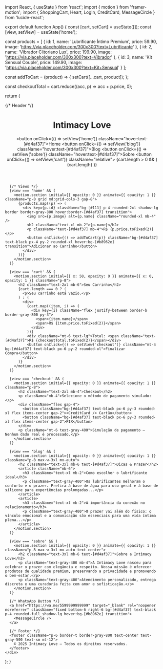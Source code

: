import React, { useState } from 'react';
import { motion } from 'framer-motion';
import { ShoppingCart, Heart, LogIn, CreditCard, MessageCircle } from 'lucide-react';

export default function App() {
  const [cart, setCart] = useState([]);
  const [view, setView] = useState('home');

  const products = [
    { id: 1, name: 'Lubrificante Íntimo Premium', price: 59.90, image: 'https://via.placeholder.com/300x300?text=Lubrificante' },
    { id: 2, name: 'Vibrador Clitoriano Lux', price: 199.90, image: 'https://via.placeholder.com/300x300?text=Vibrador' },
    { id: 3, name: 'Kit Sensual Couple', price: 149.90, image: 'https://via.placeholder.com/300x300?text=Kit+Sensual' }
  ];

  const addToCart = (product) => {
    setCart([...cart, product]);
  };

  const checkoutTotal = cart.reduce((acc, p) => acc + p.price, 0);

  return (
    <div className="min-h-screen bg-black text-white font-sans">
      {/* Header */}
      <header className="flex justify-between items-center p-6 border-b border-gray-800">
        <h1 className="text-3xl font-serif text-[#d4af37]">Intimacy Love</h1>
        <div className="flex items-center gap-6">
          <button onClick={() => setView('home')} className="hover:text-[#d4af37]">Home</button>
          <button onClick={() => setView('blog')} className="hover:text-[#d4af37]">Blog</button>
          <button onClick={() => setView('sobre')} className="hover:text-[#d4af37]">Sobre</button>
          <button onClick={() => setView('cart')} className="relative">
            <ShoppingCart />
            {cart.length > 0 && (
              <span className="absolute -top-2 -right-2 bg-[#d4af37] text-black rounded-full text-xs px-1">{cart.length}</span>
            )}
          </button>
        </div>
      </header>

      {/* Views */}
      {view === 'home' && (
        <motion.section initial={{ opacity: 0 }} animate={{ opacity: 1 }} className="p-8 grid md:grid-cols-3 gap-8">
          {products.map((p) => (
            <div key={p.id} className="bg-[#111] p-4 rounded-2xl shadow-lg border border-gray-800 hover:border-[#d4af37] transition">
              <img src={p.image} alt={p.name} className="rounded-xl mb-4" />
              <h2 className="text-xl mb-2">{p.name}</h2>
              <p className="text-[#d4af37] mb-4">R$ {p.price.toFixed(2)}</p>
              <button onClick={() => addToCart(p)} className="bg-[#d4af37] text-black px-4 py-2 rounded-xl hover:bg-[#b8962e] transition">Adicionar ao Carrinho</button>
            </div>
          ))}
        </motion.section>
      )}

      {view === 'cart' && (
        <motion.section initial={{ x: 50, opacity: 0 }} animate={{ x: 0, opacity: 1 }} className="p-8">
          <h2 className="text-2xl mb-6">Seu Carrinho</h2>
          {cart.length === 0 ? (
            <p>Seu carrinho está vazio.</p>
          ) : (
            <div>
              {cart.map((item, i) => (
                <div key={i} className="flex justify-between border-b border-gray-800 py-3">
                  <span>{item.name}</span>
                  <span>R$ {item.price.toFixed(2)}</span>
                </div>
              ))}
              <div className="mt-6 text-lg">Total: <span className="text-[#d4af37]">R$ {checkoutTotal.toFixed(2)}</span></div>
              <button onClick={() => setView('checkout')} className="mt-4 bg-[#d4af37] text-black px-6 py-2 rounded-xl">Finalizar Compra</button>
            </div>
          )}
        </motion.section>
      )}

      {view === 'checkout' && (
        <motion.section initial={{ opacity: 0 }} animate={{ opacity: 1 }} className="p-8">
          <h2 className="text-2xl mb-4">Checkout</h2>
          <p className="mb-4">Selecione o método de pagamento simulado:</p>
          <div className="flex gap-4">
            <button className="bg-[#d4af37] text-black px-6 py-3 rounded-xl flex items-center gap-2"><CreditCard /> Cartão</button>
            <button className="bg-[#d4af37] text-black px-6 py-3 rounded-xl flex items-center gap-2">PIX</button>
          </div>
          <p className="mt-6 text-gray-400">Simulação de pagamento — Nenhum dado real é processado.</p>
        </motion.section>
      )}

      {view === 'blog' && (
        <motion.section initial={{ opacity: 0 }} animate={{ opacity: 1 }} className="p-8 max-w-3xl mx-auto">
          <h2 className="text-3xl mb-6 text-[#d4af37]">Dicas & Prazer</h2>
          <article className="mb-6">
            <h3 className="text-xl mb-2">Como escolher o lubrificante ideal</h3>
            <p className="text-gray-400">Os lubrificantes melhoram o conforto e o prazer. Prefira à base de água para uso geral e à base de silicone para experiências prolongadas...</p>
          </article>
          <article>
            <h3 className="text-xl mb-2">A importância da conexão no relacionamento</h3>
            <p className="text-gray-400">O prazer vai além do físico: o vínculo emocional e a comunicação são essenciais para uma vida íntima plena...</p>
          </article>
        </motion.section>
      )}

      {view === 'sobre' && (
        <motion.section initial={{ opacity: 0 }} animate={{ opacity: 1 }} className="p-8 max-w-3xl mx-auto text-center">
          <h2 className="text-3xl mb-6 text-[#d4af37]">Sobre a Intimacy Love</h2>
          <p className="text-gray-400 mb-4">A Intimacy Love nasceu para celebrar o prazer com elegância e respeito. Nossa missão é oferecer produtos de qualidade premium, preservando a privacidade e promovendo o bem-estar.</p>
          <p className="text-gray-400">Atendimento personalizado, entrega discreta e uma curadoria feita com amor e sofisticação.</p>
        </motion.section>
      )}

      {/* WhatsApp Button */}
      <a href="https://wa.me/5599999999999" target="_blank" rel="noopener noreferrer" className="fixed bottom-6 right-6 bg-[#d4af37] text-black p-4 rounded-full shadow-lg hover:bg-[#b8962e] transition">
        <MessageCircle />
      </a>

      {/* Footer */}
      <footer className="p-6 border-t border-gray-800 text-center text-gray-500 text-sm mt-12">
        © 2025 Intimacy Love — Todos os direitos reservados.
      </footer>
    </div>
  );
}
